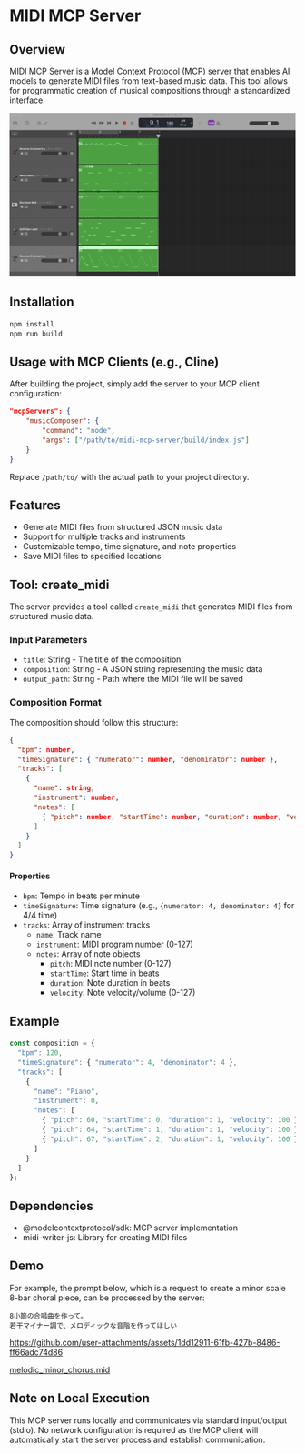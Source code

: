 # MIDI MCP Server

## Overview
MIDI MCP Server is a Model Context Protocol (MCP) server that enables AI models to generate MIDI files from text-based music data. This tool allows for programmatic creation of musical compositions through a standardized interface.

![mid](docs/mid.png)

## Installation

```bash
npm install
npm run build
```

## Usage with MCP Clients (e.g., Cline)

After building the project, simply add the server to your MCP client configuration:

```json
"mcpServers": {
    "musicComposer": {
        "command": "node",
        "args": ["/path/to/midi-mcp-server/build/index.js"]
    }
}
```

Replace `/path/to/` with the actual path to your project directory.

## Features

- Generate MIDI files from structured JSON music data
- Support for multiple tracks and instruments
- Customizable tempo, time signature, and note properties
- Save MIDI files to specified locations

## Tool: create_midi

The server provides a tool called `create_midi` that generates MIDI files from structured music data.

### Input Parameters

- `title`: String - The title of the composition
- `composition`: String - A JSON string representing the music data
- `output_path`: String - Path where the MIDI file will be saved

### Composition Format

The composition should follow this structure:

```json
{
  "bpm": number,
  "timeSignature": { "numerator": number, "denominator": number },
  "tracks": [
    {
      "name": string,
      "instrument": number,
      "notes": [
        { "pitch": number, "startTime": number, "duration": number, "velocity": number }
      ]
    }
  ]
}
```

#### Properties

- `bpm`: Tempo in beats per minute
- `timeSignature`: Time signature (e.g., `{numerator: 4, denominator: 4}` for 4/4 time)
- `tracks`: Array of instrument tracks
    - `name`: Track name
    - `instrument`: MIDI program number (0-127)
    - `notes`: Array of note objects
        - `pitch`: MIDI note number (0-127)
        - `startTime`: Start time in beats
        - `duration`: Note duration in beats
        - `velocity`: Note velocity/volume (0-127)

## Example

```javascript
const composition = {
  "bpm": 120,
  "timeSignature": { "numerator": 4, "denominator": 4 },
  "tracks": [
    {
      "name": "Piano",
      "instrument": 0,
      "notes": [
        { "pitch": 60, "startTime": 0, "duration": 1, "velocity": 100 },
        { "pitch": 64, "startTime": 1, "duration": 1, "velocity": 100 },
        { "pitch": 67, "startTime": 2, "duration": 1, "velocity": 100 }
      ]
    }
  ]
};
```

## Dependencies

- @modelcontextprotocol/sdk: MCP server implementation
- midi-writer-js: Library for creating MIDI files

## Demo

For example, the prompt below, which is a request to create a minor scale 8-bar choral piece, can be processed by the server:

```text
8小節の合唱曲を作って。
若干マイナー調で、メロディックな音階を作ってほしい
```



https://github.com/user-attachments/assets/1dd12911-61fb-427b-8486-ff66adc74d86



[melodic_minor_chorus.mid](docs/melodic_minor_chorus.mid)

## Note on Local Execution

This MCP server runs locally and communicates via standard input/output (stdio). No network configuration is required as the MCP client will automatically start the server process and establish communication.

